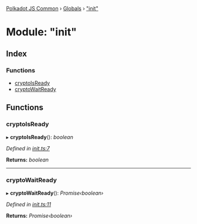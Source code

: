 [Polkadot JS Common](../README.md) › [Globals](../globals.md) › ["init"](_init_.md)

# Module: "init"

## Index

### Functions

* [cryptoIsReady](_init_.md#cryptoisready)
* [cryptoWaitReady](_init_.md#cryptowaitready)

## Functions

###  cryptoIsReady

▸ **cryptoIsReady**(): *boolean*

*Defined in [init.ts:7](https://github.com/polkadot-js/common/blob/d3d8caa0/packages/util-crypto/src/init.ts#L7)*

**Returns:** *boolean*

___

###  cryptoWaitReady

▸ **cryptoWaitReady**(): *Promise‹boolean›*

*Defined in [init.ts:11](https://github.com/polkadot-js/common/blob/d3d8caa0/packages/util-crypto/src/init.ts#L11)*

**Returns:** *Promise‹boolean›*
